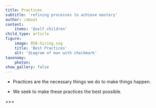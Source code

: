 ```yaml
---
title: Practices
subtitle: 'refining processes to achieve mastery'
author: /about
content:
    items: '@self.children'
child_type: article
figure:
    image: 050-hiring.svg
    title: 'Best Practices'
    alt: 'diagram of man with checkmark'
taxonomy:
    photon:
show_gallery: false
---
```


- Practices are the necessary things we do to make things happen.

- We seek to make these practices the best possible.

===
